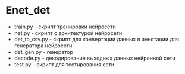 # Enet_det
* train.py - скрипт тренировки нейросети
* net.py - скрипт с архитектурой нейросети
* det_to_csv.py - скрипт для конвертации данных в аннотации для генератора нейросети
* det_gen.py - генератор 
* decode.py - декодирование выходных данных нейронной сети
* test.py - скрипт для тестирования сети

